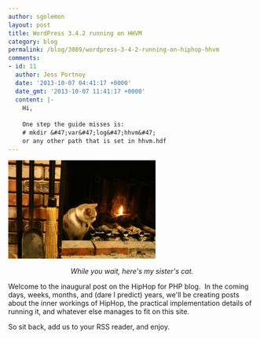 ```yaml
---
author: sgolemon
layout: post
title: WordPress 3.4.2 running on HHVM
category: blog
permalink: /blog/3089/wordpress-3-4-2-running-on-hiphop-hhvm
comments:
- id: 11
  author: Jess Portnoy
  date: '2013-10-07 04:41:17 +0000'
  date_gmt: '2013-10-07 11:41:17 +0000'
  content: |-
    Hi,

    One step the guide misses is:
    # mkdir &#47;var&#47;log&#47;hhvm&#47;
    or any other path that is set in hhvm.hdf
---
```


![Heated seats](/static/images/posts/dough_burn-300x200.jpg)
<center><i>While you wait, here's my sister's cat.</i></center>

Welcome to the inaugural post on the HipHop for PHP blog.  In the coming days, weeks, months, and (dare I predict) years, we'll be creating posts about the inner workings of HipHop, the practical implementation details of running it, and whatever else manages to fit on this site.

So sit back, add us to your RSS reader, and enjoy.
